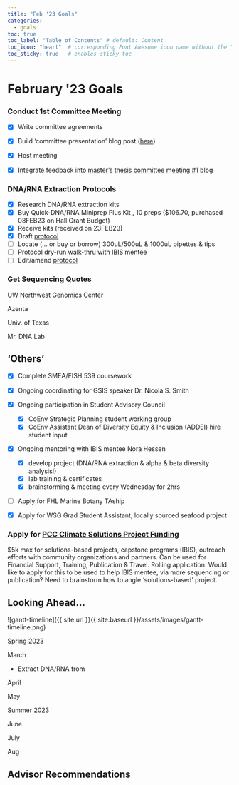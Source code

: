 ```yaml
---
title: "Feb '23 Goals"
categories:
  - goals 
toc: true
toc_label: "Table of Contents" # default: Content
toc_icon: "heart"  # corresponding Font Awesome icon name without the "fa" prefix
toc_sticky: true   # enables sticky toc
---
```


# February '23 Goals

### Conduct 1st Committee Meeting

- [x] Write committee agreements
- [x] Build ‘committee presentation’ blog post ([here](https://sarahtanja.github.io/lab-book/committee%20meetings/committee-no1/))
- [x] Host meeting
- [x] Integrate feedback into [master’s thesis committee meeting #](https://sarahtanja.github.io/lab-book/committee%20meetings/committee-no1/#feedback)1 blog


### DNA/RNA Extraction Protocols

- [x]  Research DNA/RNA extraction kits
- [x] Buy Quick-DNA/RNA Miniprep Plus Kit , 10 preps ($106.70, purchased 08FEB23 on Hall Grant Budget)
- [x] Receive kits (received on 23FEB23)
- [x] Draft [protocol](https://sarahtanja.github.io/lab-book/protocols/lab/protocol-DNARNAextraction/) 
- [ ] Locate (… or buy or borrow) 300uL/500uL & 1000uL pipettes & tips
- [ ] Protocol dry-run walk-thru with IBIS mentee
- [ ] Edit/amend [protocol](https://sarahtanja.github.io/lab-book/protocols/lab/protocol-DNARNAextraction/)

### Get Sequencing Quotes

UW Northwest Genomics Center

Azenta

Univ. of Texas

Mr. DNA Lab

## ‘Others’

- [x] Complete SMEA/FISH 539 coursework

- [x] Ongoing coordinating for GSIS speaker Dr. Nicola S. Smith
- [x] Ongoing participation in Student Advisory Council 
  - [x] CoEnv Strategic Planning student working group
  - [x]  CoEnv Assistant Dean of Diversity Equity & Inclusion (ADDEI) hire student input
- [x] Ongoing mentoring with IBIS mentee Nora Hessen
  - [x] develop project (DNA/RNA extraction & alpha & beta diversity analysis!)
  - [x] lab training & certificates
  - [x] brainstorming & meeting every Wednesday for 2hrs 

- [ ] Apply for FHL Marine Botany TAship
- [x] Apply for WSG Grad Student Assistant, locally sourced seafood project

### Apply for [PCC Climate Solutions Project Funding](https://pcc.uw.edu/research/funding-opportunities/)

$5k max for solutions-based projects, capstone programs (IBIS), outreach efforts with community organizations and partners. Can be used for Financial Support, Training, Publication & Travel. Rolling application. Would like to apply for this to be used to help IBIS mentee, via more sequencing or publication? Need to brainstorm how to angle ‘solutions-based’ project.

## Looking Ahead...

![gantt-timeline]({{ site.url }}{{ site.baseurl }}/assets/images/gantt-timeline.png)

Spring 2023

March

- Extract DNA/RNA from 


April 

May



Summer 2023

June

July

Aug

## Advisor Recommendations






